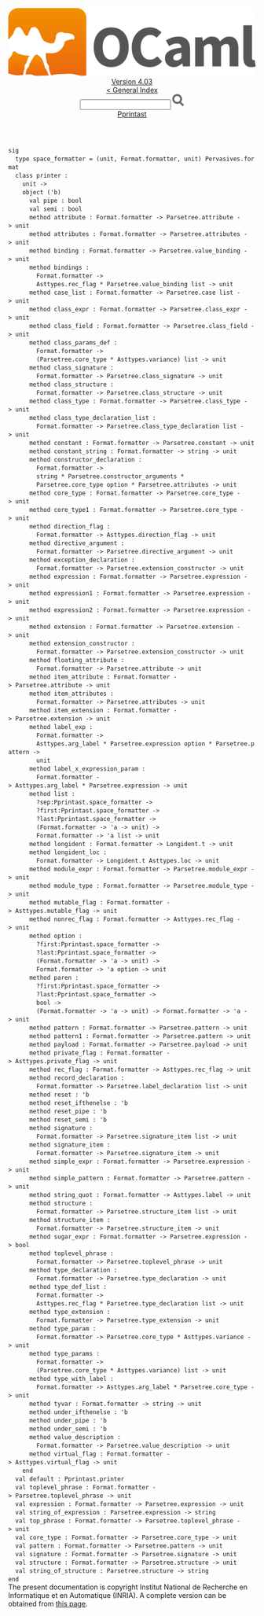 <!-- ((! set title API !)) ((! set documentation !)) ((! set api !)) ((! set nobreadcrumb !)) -->
<div class="api"><header><nav class="toc brand"><a class="brand" href="https://ocaml.org/"><img src="colour-logo-gray.svg" class="svg" alt="OCaml"></a></nav><nav class="toc"><div class="toc_version"><a href="/docs" id="version-select">Version 4.03</a></div><a href="index.html">&lt; General Index</a><div class="api_search"><input type="text" name="apisearch" id="api_search" oninput="mySearch(false);" onkeypress="this.oninput();" onclick="this.oninput();" onpaste="this.oninput();">
<img src="search_icon.svg" alt="Search" class="svg" onclick="mySearch(false)"></div>
<div id="search_results"></div><div class="toc_title"><a href="Pprintast.html">Pprintast</a></div><ul></ul></nav></header>
<code class="code"><span class="keyword">sig</span>
&nbsp;&nbsp;<span class="keyword">type</span>&nbsp;space_formatter&nbsp;=&nbsp;(unit,&nbsp;<span class="constructor">Format</span>.formatter,&nbsp;unit)&nbsp;<span class="constructor">Pervasives</span>.format
&nbsp;&nbsp;<span class="keyword">class</span>&nbsp;printer&nbsp;:
&nbsp;&nbsp;&nbsp;&nbsp;unit&nbsp;<span class="keywordsign">-&gt;</span>
&nbsp;&nbsp;&nbsp;&nbsp;<span class="keyword">object</span>&nbsp;(<span class="keywordsign">'</span>b)
&nbsp;&nbsp;&nbsp;&nbsp;&nbsp;&nbsp;<span class="keyword">val</span>&nbsp;pipe&nbsp;:&nbsp;bool
&nbsp;&nbsp;&nbsp;&nbsp;&nbsp;&nbsp;<span class="keyword">val</span>&nbsp;semi&nbsp;:&nbsp;bool
&nbsp;&nbsp;&nbsp;&nbsp;&nbsp;&nbsp;<span class="keyword">method</span>&nbsp;attribute&nbsp;:&nbsp;<span class="constructor">Format</span>.formatter&nbsp;<span class="keywordsign">-&gt;</span>&nbsp;<span class="constructor">Parsetree</span>.attribute&nbsp;<span class="keywordsign">-&gt;</span>&nbsp;unit
&nbsp;&nbsp;&nbsp;&nbsp;&nbsp;&nbsp;<span class="keyword">method</span>&nbsp;attributes&nbsp;:&nbsp;<span class="constructor">Format</span>.formatter&nbsp;<span class="keywordsign">-&gt;</span>&nbsp;<span class="constructor">Parsetree</span>.attributes&nbsp;<span class="keywordsign">-&gt;</span>&nbsp;unit
&nbsp;&nbsp;&nbsp;&nbsp;&nbsp;&nbsp;<span class="keyword">method</span>&nbsp;binding&nbsp;:&nbsp;<span class="constructor">Format</span>.formatter&nbsp;<span class="keywordsign">-&gt;</span>&nbsp;<span class="constructor">Parsetree</span>.value_binding&nbsp;<span class="keywordsign">-&gt;</span>&nbsp;unit
&nbsp;&nbsp;&nbsp;&nbsp;&nbsp;&nbsp;<span class="keyword">method</span>&nbsp;bindings&nbsp;:
&nbsp;&nbsp;&nbsp;&nbsp;&nbsp;&nbsp;&nbsp;&nbsp;<span class="constructor">Format</span>.formatter&nbsp;<span class="keywordsign">-&gt;</span>
&nbsp;&nbsp;&nbsp;&nbsp;&nbsp;&nbsp;&nbsp;&nbsp;<span class="constructor">Asttypes</span>.rec_flag&nbsp;*&nbsp;<span class="constructor">Parsetree</span>.value_binding&nbsp;list&nbsp;<span class="keywordsign">-&gt;</span>&nbsp;unit
&nbsp;&nbsp;&nbsp;&nbsp;&nbsp;&nbsp;<span class="keyword">method</span>&nbsp;case_list&nbsp;:&nbsp;<span class="constructor">Format</span>.formatter&nbsp;<span class="keywordsign">-&gt;</span>&nbsp;<span class="constructor">Parsetree</span>.case&nbsp;list&nbsp;<span class="keywordsign">-&gt;</span>&nbsp;unit
&nbsp;&nbsp;&nbsp;&nbsp;&nbsp;&nbsp;<span class="keyword">method</span>&nbsp;class_expr&nbsp;:&nbsp;<span class="constructor">Format</span>.formatter&nbsp;<span class="keywordsign">-&gt;</span>&nbsp;<span class="constructor">Parsetree</span>.class_expr&nbsp;<span class="keywordsign">-&gt;</span>&nbsp;unit
&nbsp;&nbsp;&nbsp;&nbsp;&nbsp;&nbsp;<span class="keyword">method</span>&nbsp;class_field&nbsp;:&nbsp;<span class="constructor">Format</span>.formatter&nbsp;<span class="keywordsign">-&gt;</span>&nbsp;<span class="constructor">Parsetree</span>.class_field&nbsp;<span class="keywordsign">-&gt;</span>&nbsp;unit
&nbsp;&nbsp;&nbsp;&nbsp;&nbsp;&nbsp;<span class="keyword">method</span>&nbsp;class_params_def&nbsp;:
&nbsp;&nbsp;&nbsp;&nbsp;&nbsp;&nbsp;&nbsp;&nbsp;<span class="constructor">Format</span>.formatter&nbsp;<span class="keywordsign">-&gt;</span>
&nbsp;&nbsp;&nbsp;&nbsp;&nbsp;&nbsp;&nbsp;&nbsp;(<span class="constructor">Parsetree</span>.core_type&nbsp;*&nbsp;<span class="constructor">Asttypes</span>.variance)&nbsp;list&nbsp;<span class="keywordsign">-&gt;</span>&nbsp;unit
&nbsp;&nbsp;&nbsp;&nbsp;&nbsp;&nbsp;<span class="keyword">method</span>&nbsp;class_signature&nbsp;:
&nbsp;&nbsp;&nbsp;&nbsp;&nbsp;&nbsp;&nbsp;&nbsp;<span class="constructor">Format</span>.formatter&nbsp;<span class="keywordsign">-&gt;</span>&nbsp;<span class="constructor">Parsetree</span>.class_signature&nbsp;<span class="keywordsign">-&gt;</span>&nbsp;unit
&nbsp;&nbsp;&nbsp;&nbsp;&nbsp;&nbsp;<span class="keyword">method</span>&nbsp;class_structure&nbsp;:
&nbsp;&nbsp;&nbsp;&nbsp;&nbsp;&nbsp;&nbsp;&nbsp;<span class="constructor">Format</span>.formatter&nbsp;<span class="keywordsign">-&gt;</span>&nbsp;<span class="constructor">Parsetree</span>.class_structure&nbsp;<span class="keywordsign">-&gt;</span>&nbsp;unit
&nbsp;&nbsp;&nbsp;&nbsp;&nbsp;&nbsp;<span class="keyword">method</span>&nbsp;class_type&nbsp;:&nbsp;<span class="constructor">Format</span>.formatter&nbsp;<span class="keywordsign">-&gt;</span>&nbsp;<span class="constructor">Parsetree</span>.class_type&nbsp;<span class="keywordsign">-&gt;</span>&nbsp;unit
&nbsp;&nbsp;&nbsp;&nbsp;&nbsp;&nbsp;<span class="keyword">method</span>&nbsp;class_type_declaration_list&nbsp;:
&nbsp;&nbsp;&nbsp;&nbsp;&nbsp;&nbsp;&nbsp;&nbsp;<span class="constructor">Format</span>.formatter&nbsp;<span class="keywordsign">-&gt;</span>&nbsp;<span class="constructor">Parsetree</span>.class_type_declaration&nbsp;list&nbsp;<span class="keywordsign">-&gt;</span>&nbsp;unit
&nbsp;&nbsp;&nbsp;&nbsp;&nbsp;&nbsp;<span class="keyword">method</span>&nbsp;constant&nbsp;:&nbsp;<span class="constructor">Format</span>.formatter&nbsp;<span class="keywordsign">-&gt;</span>&nbsp;<span class="constructor">Parsetree</span>.constant&nbsp;<span class="keywordsign">-&gt;</span>&nbsp;unit
&nbsp;&nbsp;&nbsp;&nbsp;&nbsp;&nbsp;<span class="keyword">method</span>&nbsp;constant_string&nbsp;:&nbsp;<span class="constructor">Format</span>.formatter&nbsp;<span class="keywordsign">-&gt;</span>&nbsp;string&nbsp;<span class="keywordsign">-&gt;</span>&nbsp;unit
&nbsp;&nbsp;&nbsp;&nbsp;&nbsp;&nbsp;<span class="keyword">method</span>&nbsp;constructor_declaration&nbsp;:
&nbsp;&nbsp;&nbsp;&nbsp;&nbsp;&nbsp;&nbsp;&nbsp;<span class="constructor">Format</span>.formatter&nbsp;<span class="keywordsign">-&gt;</span>
&nbsp;&nbsp;&nbsp;&nbsp;&nbsp;&nbsp;&nbsp;&nbsp;string&nbsp;*&nbsp;<span class="constructor">Parsetree</span>.constructor_arguments&nbsp;*
&nbsp;&nbsp;&nbsp;&nbsp;&nbsp;&nbsp;&nbsp;&nbsp;<span class="constructor">Parsetree</span>.core_type&nbsp;option&nbsp;*&nbsp;<span class="constructor">Parsetree</span>.attributes&nbsp;<span class="keywordsign">-&gt;</span>&nbsp;unit
&nbsp;&nbsp;&nbsp;&nbsp;&nbsp;&nbsp;<span class="keyword">method</span>&nbsp;core_type&nbsp;:&nbsp;<span class="constructor">Format</span>.formatter&nbsp;<span class="keywordsign">-&gt;</span>&nbsp;<span class="constructor">Parsetree</span>.core_type&nbsp;<span class="keywordsign">-&gt;</span>&nbsp;unit
&nbsp;&nbsp;&nbsp;&nbsp;&nbsp;&nbsp;<span class="keyword">method</span>&nbsp;core_type1&nbsp;:&nbsp;<span class="constructor">Format</span>.formatter&nbsp;<span class="keywordsign">-&gt;</span>&nbsp;<span class="constructor">Parsetree</span>.core_type&nbsp;<span class="keywordsign">-&gt;</span>&nbsp;unit
&nbsp;&nbsp;&nbsp;&nbsp;&nbsp;&nbsp;<span class="keyword">method</span>&nbsp;direction_flag&nbsp;:
&nbsp;&nbsp;&nbsp;&nbsp;&nbsp;&nbsp;&nbsp;&nbsp;<span class="constructor">Format</span>.formatter&nbsp;<span class="keywordsign">-&gt;</span>&nbsp;<span class="constructor">Asttypes</span>.direction_flag&nbsp;<span class="keywordsign">-&gt;</span>&nbsp;unit
&nbsp;&nbsp;&nbsp;&nbsp;&nbsp;&nbsp;<span class="keyword">method</span>&nbsp;directive_argument&nbsp;:
&nbsp;&nbsp;&nbsp;&nbsp;&nbsp;&nbsp;&nbsp;&nbsp;<span class="constructor">Format</span>.formatter&nbsp;<span class="keywordsign">-&gt;</span>&nbsp;<span class="constructor">Parsetree</span>.directive_argument&nbsp;<span class="keywordsign">-&gt;</span>&nbsp;unit
&nbsp;&nbsp;&nbsp;&nbsp;&nbsp;&nbsp;<span class="keyword">method</span>&nbsp;exception_declaration&nbsp;:
&nbsp;&nbsp;&nbsp;&nbsp;&nbsp;&nbsp;&nbsp;&nbsp;<span class="constructor">Format</span>.formatter&nbsp;<span class="keywordsign">-&gt;</span>&nbsp;<span class="constructor">Parsetree</span>.extension_constructor&nbsp;<span class="keywordsign">-&gt;</span>&nbsp;unit
&nbsp;&nbsp;&nbsp;&nbsp;&nbsp;&nbsp;<span class="keyword">method</span>&nbsp;expression&nbsp;:&nbsp;<span class="constructor">Format</span>.formatter&nbsp;<span class="keywordsign">-&gt;</span>&nbsp;<span class="constructor">Parsetree</span>.expression&nbsp;<span class="keywordsign">-&gt;</span>&nbsp;unit
&nbsp;&nbsp;&nbsp;&nbsp;&nbsp;&nbsp;<span class="keyword">method</span>&nbsp;expression1&nbsp;:&nbsp;<span class="constructor">Format</span>.formatter&nbsp;<span class="keywordsign">-&gt;</span>&nbsp;<span class="constructor">Parsetree</span>.expression&nbsp;<span class="keywordsign">-&gt;</span>&nbsp;unit
&nbsp;&nbsp;&nbsp;&nbsp;&nbsp;&nbsp;<span class="keyword">method</span>&nbsp;expression2&nbsp;:&nbsp;<span class="constructor">Format</span>.formatter&nbsp;<span class="keywordsign">-&gt;</span>&nbsp;<span class="constructor">Parsetree</span>.expression&nbsp;<span class="keywordsign">-&gt;</span>&nbsp;unit
&nbsp;&nbsp;&nbsp;&nbsp;&nbsp;&nbsp;<span class="keyword">method</span>&nbsp;extension&nbsp;:&nbsp;<span class="constructor">Format</span>.formatter&nbsp;<span class="keywordsign">-&gt;</span>&nbsp;<span class="constructor">Parsetree</span>.extension&nbsp;<span class="keywordsign">-&gt;</span>&nbsp;unit
&nbsp;&nbsp;&nbsp;&nbsp;&nbsp;&nbsp;<span class="keyword">method</span>&nbsp;extension_constructor&nbsp;:
&nbsp;&nbsp;&nbsp;&nbsp;&nbsp;&nbsp;&nbsp;&nbsp;<span class="constructor">Format</span>.formatter&nbsp;<span class="keywordsign">-&gt;</span>&nbsp;<span class="constructor">Parsetree</span>.extension_constructor&nbsp;<span class="keywordsign">-&gt;</span>&nbsp;unit
&nbsp;&nbsp;&nbsp;&nbsp;&nbsp;&nbsp;<span class="keyword">method</span>&nbsp;floating_attribute&nbsp;:
&nbsp;&nbsp;&nbsp;&nbsp;&nbsp;&nbsp;&nbsp;&nbsp;<span class="constructor">Format</span>.formatter&nbsp;<span class="keywordsign">-&gt;</span>&nbsp;<span class="constructor">Parsetree</span>.attribute&nbsp;<span class="keywordsign">-&gt;</span>&nbsp;unit
&nbsp;&nbsp;&nbsp;&nbsp;&nbsp;&nbsp;<span class="keyword">method</span>&nbsp;item_attribute&nbsp;:&nbsp;<span class="constructor">Format</span>.formatter&nbsp;<span class="keywordsign">-&gt;</span>&nbsp;<span class="constructor">Parsetree</span>.attribute&nbsp;<span class="keywordsign">-&gt;</span>&nbsp;unit
&nbsp;&nbsp;&nbsp;&nbsp;&nbsp;&nbsp;<span class="keyword">method</span>&nbsp;item_attributes&nbsp;:
&nbsp;&nbsp;&nbsp;&nbsp;&nbsp;&nbsp;&nbsp;&nbsp;<span class="constructor">Format</span>.formatter&nbsp;<span class="keywordsign">-&gt;</span>&nbsp;<span class="constructor">Parsetree</span>.attributes&nbsp;<span class="keywordsign">-&gt;</span>&nbsp;unit
&nbsp;&nbsp;&nbsp;&nbsp;&nbsp;&nbsp;<span class="keyword">method</span>&nbsp;item_extension&nbsp;:&nbsp;<span class="constructor">Format</span>.formatter&nbsp;<span class="keywordsign">-&gt;</span>&nbsp;<span class="constructor">Parsetree</span>.extension&nbsp;<span class="keywordsign">-&gt;</span>&nbsp;unit
&nbsp;&nbsp;&nbsp;&nbsp;&nbsp;&nbsp;<span class="keyword">method</span>&nbsp;label_exp&nbsp;:
&nbsp;&nbsp;&nbsp;&nbsp;&nbsp;&nbsp;&nbsp;&nbsp;<span class="constructor">Format</span>.formatter&nbsp;<span class="keywordsign">-&gt;</span>
&nbsp;&nbsp;&nbsp;&nbsp;&nbsp;&nbsp;&nbsp;&nbsp;<span class="constructor">Asttypes</span>.arg_label&nbsp;*&nbsp;<span class="constructor">Parsetree</span>.expression&nbsp;option&nbsp;*&nbsp;<span class="constructor">Parsetree</span>.pattern&nbsp;<span class="keywordsign">-&gt;</span>
&nbsp;&nbsp;&nbsp;&nbsp;&nbsp;&nbsp;&nbsp;&nbsp;unit
&nbsp;&nbsp;&nbsp;&nbsp;&nbsp;&nbsp;<span class="keyword">method</span>&nbsp;label_x_expression_param&nbsp;:
&nbsp;&nbsp;&nbsp;&nbsp;&nbsp;&nbsp;&nbsp;&nbsp;<span class="constructor">Format</span>.formatter&nbsp;<span class="keywordsign">-&gt;</span>&nbsp;<span class="constructor">Asttypes</span>.arg_label&nbsp;*&nbsp;<span class="constructor">Parsetree</span>.expression&nbsp;<span class="keywordsign">-&gt;</span>&nbsp;unit
&nbsp;&nbsp;&nbsp;&nbsp;&nbsp;&nbsp;<span class="keyword">method</span>&nbsp;list&nbsp;:
&nbsp;&nbsp;&nbsp;&nbsp;&nbsp;&nbsp;&nbsp;&nbsp;?sep:<span class="constructor">Pprintast</span>.space_formatter&nbsp;<span class="keywordsign">-&gt;</span>
&nbsp;&nbsp;&nbsp;&nbsp;&nbsp;&nbsp;&nbsp;&nbsp;?first:<span class="constructor">Pprintast</span>.space_formatter&nbsp;<span class="keywordsign">-&gt;</span>
&nbsp;&nbsp;&nbsp;&nbsp;&nbsp;&nbsp;&nbsp;&nbsp;?last:<span class="constructor">Pprintast</span>.space_formatter&nbsp;<span class="keywordsign">-&gt;</span>
&nbsp;&nbsp;&nbsp;&nbsp;&nbsp;&nbsp;&nbsp;&nbsp;(<span class="constructor">Format</span>.formatter&nbsp;<span class="keywordsign">-&gt;</span>&nbsp;<span class="keywordsign">'</span>a&nbsp;<span class="keywordsign">-&gt;</span>&nbsp;unit)&nbsp;<span class="keywordsign">-&gt;</span>
&nbsp;&nbsp;&nbsp;&nbsp;&nbsp;&nbsp;&nbsp;&nbsp;<span class="constructor">Format</span>.formatter&nbsp;<span class="keywordsign">-&gt;</span>&nbsp;<span class="keywordsign">'</span>a&nbsp;list&nbsp;<span class="keywordsign">-&gt;</span>&nbsp;unit
&nbsp;&nbsp;&nbsp;&nbsp;&nbsp;&nbsp;<span class="keyword">method</span>&nbsp;longident&nbsp;:&nbsp;<span class="constructor">Format</span>.formatter&nbsp;<span class="keywordsign">-&gt;</span>&nbsp;<span class="constructor">Longident</span>.t&nbsp;<span class="keywordsign">-&gt;</span>&nbsp;unit
&nbsp;&nbsp;&nbsp;&nbsp;&nbsp;&nbsp;<span class="keyword">method</span>&nbsp;longident_loc&nbsp;:
&nbsp;&nbsp;&nbsp;&nbsp;&nbsp;&nbsp;&nbsp;&nbsp;<span class="constructor">Format</span>.formatter&nbsp;<span class="keywordsign">-&gt;</span>&nbsp;<span class="constructor">Longident</span>.t&nbsp;<span class="constructor">Asttypes</span>.loc&nbsp;<span class="keywordsign">-&gt;</span>&nbsp;unit
&nbsp;&nbsp;&nbsp;&nbsp;&nbsp;&nbsp;<span class="keyword">method</span>&nbsp;module_expr&nbsp;:&nbsp;<span class="constructor">Format</span>.formatter&nbsp;<span class="keywordsign">-&gt;</span>&nbsp;<span class="constructor">Parsetree</span>.module_expr&nbsp;<span class="keywordsign">-&gt;</span>&nbsp;unit
&nbsp;&nbsp;&nbsp;&nbsp;&nbsp;&nbsp;<span class="keyword">method</span>&nbsp;module_type&nbsp;:&nbsp;<span class="constructor">Format</span>.formatter&nbsp;<span class="keywordsign">-&gt;</span>&nbsp;<span class="constructor">Parsetree</span>.module_type&nbsp;<span class="keywordsign">-&gt;</span>&nbsp;unit
&nbsp;&nbsp;&nbsp;&nbsp;&nbsp;&nbsp;<span class="keyword">method</span>&nbsp;mutable_flag&nbsp;:&nbsp;<span class="constructor">Format</span>.formatter&nbsp;<span class="keywordsign">-&gt;</span>&nbsp;<span class="constructor">Asttypes</span>.mutable_flag&nbsp;<span class="keywordsign">-&gt;</span>&nbsp;unit
&nbsp;&nbsp;&nbsp;&nbsp;&nbsp;&nbsp;<span class="keyword">method</span>&nbsp;nonrec_flag&nbsp;:&nbsp;<span class="constructor">Format</span>.formatter&nbsp;<span class="keywordsign">-&gt;</span>&nbsp;<span class="constructor">Asttypes</span>.rec_flag&nbsp;<span class="keywordsign">-&gt;</span>&nbsp;unit
&nbsp;&nbsp;&nbsp;&nbsp;&nbsp;&nbsp;<span class="keyword">method</span>&nbsp;option&nbsp;:
&nbsp;&nbsp;&nbsp;&nbsp;&nbsp;&nbsp;&nbsp;&nbsp;?first:<span class="constructor">Pprintast</span>.space_formatter&nbsp;<span class="keywordsign">-&gt;</span>
&nbsp;&nbsp;&nbsp;&nbsp;&nbsp;&nbsp;&nbsp;&nbsp;?last:<span class="constructor">Pprintast</span>.space_formatter&nbsp;<span class="keywordsign">-&gt;</span>
&nbsp;&nbsp;&nbsp;&nbsp;&nbsp;&nbsp;&nbsp;&nbsp;(<span class="constructor">Format</span>.formatter&nbsp;<span class="keywordsign">-&gt;</span>&nbsp;<span class="keywordsign">'</span>a&nbsp;<span class="keywordsign">-&gt;</span>&nbsp;unit)&nbsp;<span class="keywordsign">-&gt;</span>
&nbsp;&nbsp;&nbsp;&nbsp;&nbsp;&nbsp;&nbsp;&nbsp;<span class="constructor">Format</span>.formatter&nbsp;<span class="keywordsign">-&gt;</span>&nbsp;<span class="keywordsign">'</span>a&nbsp;option&nbsp;<span class="keywordsign">-&gt;</span>&nbsp;unit
&nbsp;&nbsp;&nbsp;&nbsp;&nbsp;&nbsp;<span class="keyword">method</span>&nbsp;paren&nbsp;:
&nbsp;&nbsp;&nbsp;&nbsp;&nbsp;&nbsp;&nbsp;&nbsp;?first:<span class="constructor">Pprintast</span>.space_formatter&nbsp;<span class="keywordsign">-&gt;</span>
&nbsp;&nbsp;&nbsp;&nbsp;&nbsp;&nbsp;&nbsp;&nbsp;?last:<span class="constructor">Pprintast</span>.space_formatter&nbsp;<span class="keywordsign">-&gt;</span>
&nbsp;&nbsp;&nbsp;&nbsp;&nbsp;&nbsp;&nbsp;&nbsp;bool&nbsp;<span class="keywordsign">-&gt;</span>
&nbsp;&nbsp;&nbsp;&nbsp;&nbsp;&nbsp;&nbsp;&nbsp;(<span class="constructor">Format</span>.formatter&nbsp;<span class="keywordsign">-&gt;</span>&nbsp;<span class="keywordsign">'</span>a&nbsp;<span class="keywordsign">-&gt;</span>&nbsp;unit)&nbsp;<span class="keywordsign">-&gt;</span>&nbsp;<span class="constructor">Format</span>.formatter&nbsp;<span class="keywordsign">-&gt;</span>&nbsp;<span class="keywordsign">'</span>a&nbsp;<span class="keywordsign">-&gt;</span>&nbsp;unit
&nbsp;&nbsp;&nbsp;&nbsp;&nbsp;&nbsp;<span class="keyword">method</span>&nbsp;pattern&nbsp;:&nbsp;<span class="constructor">Format</span>.formatter&nbsp;<span class="keywordsign">-&gt;</span>&nbsp;<span class="constructor">Parsetree</span>.pattern&nbsp;<span class="keywordsign">-&gt;</span>&nbsp;unit
&nbsp;&nbsp;&nbsp;&nbsp;&nbsp;&nbsp;<span class="keyword">method</span>&nbsp;pattern1&nbsp;:&nbsp;<span class="constructor">Format</span>.formatter&nbsp;<span class="keywordsign">-&gt;</span>&nbsp;<span class="constructor">Parsetree</span>.pattern&nbsp;<span class="keywordsign">-&gt;</span>&nbsp;unit
&nbsp;&nbsp;&nbsp;&nbsp;&nbsp;&nbsp;<span class="keyword">method</span>&nbsp;payload&nbsp;:&nbsp;<span class="constructor">Format</span>.formatter&nbsp;<span class="keywordsign">-&gt;</span>&nbsp;<span class="constructor">Parsetree</span>.payload&nbsp;<span class="keywordsign">-&gt;</span>&nbsp;unit
&nbsp;&nbsp;&nbsp;&nbsp;&nbsp;&nbsp;<span class="keyword">method</span>&nbsp;private_flag&nbsp;:&nbsp;<span class="constructor">Format</span>.formatter&nbsp;<span class="keywordsign">-&gt;</span>&nbsp;<span class="constructor">Asttypes</span>.private_flag&nbsp;<span class="keywordsign">-&gt;</span>&nbsp;unit
&nbsp;&nbsp;&nbsp;&nbsp;&nbsp;&nbsp;<span class="keyword">method</span>&nbsp;rec_flag&nbsp;:&nbsp;<span class="constructor">Format</span>.formatter&nbsp;<span class="keywordsign">-&gt;</span>&nbsp;<span class="constructor">Asttypes</span>.rec_flag&nbsp;<span class="keywordsign">-&gt;</span>&nbsp;unit
&nbsp;&nbsp;&nbsp;&nbsp;&nbsp;&nbsp;<span class="keyword">method</span>&nbsp;record_declaration&nbsp;:
&nbsp;&nbsp;&nbsp;&nbsp;&nbsp;&nbsp;&nbsp;&nbsp;<span class="constructor">Format</span>.formatter&nbsp;<span class="keywordsign">-&gt;</span>&nbsp;<span class="constructor">Parsetree</span>.label_declaration&nbsp;list&nbsp;<span class="keywordsign">-&gt;</span>&nbsp;unit
&nbsp;&nbsp;&nbsp;&nbsp;&nbsp;&nbsp;<span class="keyword">method</span>&nbsp;reset&nbsp;:&nbsp;<span class="keywordsign">'</span>b
&nbsp;&nbsp;&nbsp;&nbsp;&nbsp;&nbsp;<span class="keyword">method</span>&nbsp;reset_ifthenelse&nbsp;:&nbsp;<span class="keywordsign">'</span>b
&nbsp;&nbsp;&nbsp;&nbsp;&nbsp;&nbsp;<span class="keyword">method</span>&nbsp;reset_pipe&nbsp;:&nbsp;<span class="keywordsign">'</span>b
&nbsp;&nbsp;&nbsp;&nbsp;&nbsp;&nbsp;<span class="keyword">method</span>&nbsp;reset_semi&nbsp;:&nbsp;<span class="keywordsign">'</span>b
&nbsp;&nbsp;&nbsp;&nbsp;&nbsp;&nbsp;<span class="keyword">method</span>&nbsp;signature&nbsp;:
&nbsp;&nbsp;&nbsp;&nbsp;&nbsp;&nbsp;&nbsp;&nbsp;<span class="constructor">Format</span>.formatter&nbsp;<span class="keywordsign">-&gt;</span>&nbsp;<span class="constructor">Parsetree</span>.signature_item&nbsp;list&nbsp;<span class="keywordsign">-&gt;</span>&nbsp;unit
&nbsp;&nbsp;&nbsp;&nbsp;&nbsp;&nbsp;<span class="keyword">method</span>&nbsp;signature_item&nbsp;:
&nbsp;&nbsp;&nbsp;&nbsp;&nbsp;&nbsp;&nbsp;&nbsp;<span class="constructor">Format</span>.formatter&nbsp;<span class="keywordsign">-&gt;</span>&nbsp;<span class="constructor">Parsetree</span>.signature_item&nbsp;<span class="keywordsign">-&gt;</span>&nbsp;unit
&nbsp;&nbsp;&nbsp;&nbsp;&nbsp;&nbsp;<span class="keyword">method</span>&nbsp;simple_expr&nbsp;:&nbsp;<span class="constructor">Format</span>.formatter&nbsp;<span class="keywordsign">-&gt;</span>&nbsp;<span class="constructor">Parsetree</span>.expression&nbsp;<span class="keywordsign">-&gt;</span>&nbsp;unit
&nbsp;&nbsp;&nbsp;&nbsp;&nbsp;&nbsp;<span class="keyword">method</span>&nbsp;simple_pattern&nbsp;:&nbsp;<span class="constructor">Format</span>.formatter&nbsp;<span class="keywordsign">-&gt;</span>&nbsp;<span class="constructor">Parsetree</span>.pattern&nbsp;<span class="keywordsign">-&gt;</span>&nbsp;unit
&nbsp;&nbsp;&nbsp;&nbsp;&nbsp;&nbsp;<span class="keyword">method</span>&nbsp;string_quot&nbsp;:&nbsp;<span class="constructor">Format</span>.formatter&nbsp;<span class="keywordsign">-&gt;</span>&nbsp;<span class="constructor">Asttypes</span>.label&nbsp;<span class="keywordsign">-&gt;</span>&nbsp;unit
&nbsp;&nbsp;&nbsp;&nbsp;&nbsp;&nbsp;<span class="keyword">method</span>&nbsp;structure&nbsp;:
&nbsp;&nbsp;&nbsp;&nbsp;&nbsp;&nbsp;&nbsp;&nbsp;<span class="constructor">Format</span>.formatter&nbsp;<span class="keywordsign">-&gt;</span>&nbsp;<span class="constructor">Parsetree</span>.structure_item&nbsp;list&nbsp;<span class="keywordsign">-&gt;</span>&nbsp;unit
&nbsp;&nbsp;&nbsp;&nbsp;&nbsp;&nbsp;<span class="keyword">method</span>&nbsp;structure_item&nbsp;:
&nbsp;&nbsp;&nbsp;&nbsp;&nbsp;&nbsp;&nbsp;&nbsp;<span class="constructor">Format</span>.formatter&nbsp;<span class="keywordsign">-&gt;</span>&nbsp;<span class="constructor">Parsetree</span>.structure_item&nbsp;<span class="keywordsign">-&gt;</span>&nbsp;unit
&nbsp;&nbsp;&nbsp;&nbsp;&nbsp;&nbsp;<span class="keyword">method</span>&nbsp;sugar_expr&nbsp;:&nbsp;<span class="constructor">Format</span>.formatter&nbsp;<span class="keywordsign">-&gt;</span>&nbsp;<span class="constructor">Parsetree</span>.expression&nbsp;<span class="keywordsign">-&gt;</span>&nbsp;bool
&nbsp;&nbsp;&nbsp;&nbsp;&nbsp;&nbsp;<span class="keyword">method</span>&nbsp;toplevel_phrase&nbsp;:
&nbsp;&nbsp;&nbsp;&nbsp;&nbsp;&nbsp;&nbsp;&nbsp;<span class="constructor">Format</span>.formatter&nbsp;<span class="keywordsign">-&gt;</span>&nbsp;<span class="constructor">Parsetree</span>.toplevel_phrase&nbsp;<span class="keywordsign">-&gt;</span>&nbsp;unit
&nbsp;&nbsp;&nbsp;&nbsp;&nbsp;&nbsp;<span class="keyword">method</span>&nbsp;type_declaration&nbsp;:
&nbsp;&nbsp;&nbsp;&nbsp;&nbsp;&nbsp;&nbsp;&nbsp;<span class="constructor">Format</span>.formatter&nbsp;<span class="keywordsign">-&gt;</span>&nbsp;<span class="constructor">Parsetree</span>.type_declaration&nbsp;<span class="keywordsign">-&gt;</span>&nbsp;unit
&nbsp;&nbsp;&nbsp;&nbsp;&nbsp;&nbsp;<span class="keyword">method</span>&nbsp;type_def_list&nbsp;:
&nbsp;&nbsp;&nbsp;&nbsp;&nbsp;&nbsp;&nbsp;&nbsp;<span class="constructor">Format</span>.formatter&nbsp;<span class="keywordsign">-&gt;</span>
&nbsp;&nbsp;&nbsp;&nbsp;&nbsp;&nbsp;&nbsp;&nbsp;<span class="constructor">Asttypes</span>.rec_flag&nbsp;*&nbsp;<span class="constructor">Parsetree</span>.type_declaration&nbsp;list&nbsp;<span class="keywordsign">-&gt;</span>&nbsp;unit
&nbsp;&nbsp;&nbsp;&nbsp;&nbsp;&nbsp;<span class="keyword">method</span>&nbsp;type_extension&nbsp;:
&nbsp;&nbsp;&nbsp;&nbsp;&nbsp;&nbsp;&nbsp;&nbsp;<span class="constructor">Format</span>.formatter&nbsp;<span class="keywordsign">-&gt;</span>&nbsp;<span class="constructor">Parsetree</span>.type_extension&nbsp;<span class="keywordsign">-&gt;</span>&nbsp;unit
&nbsp;&nbsp;&nbsp;&nbsp;&nbsp;&nbsp;<span class="keyword">method</span>&nbsp;type_param&nbsp;:
&nbsp;&nbsp;&nbsp;&nbsp;&nbsp;&nbsp;&nbsp;&nbsp;<span class="constructor">Format</span>.formatter&nbsp;<span class="keywordsign">-&gt;</span>&nbsp;<span class="constructor">Parsetree</span>.core_type&nbsp;*&nbsp;<span class="constructor">Asttypes</span>.variance&nbsp;<span class="keywordsign">-&gt;</span>&nbsp;unit
&nbsp;&nbsp;&nbsp;&nbsp;&nbsp;&nbsp;<span class="keyword">method</span>&nbsp;type_params&nbsp;:
&nbsp;&nbsp;&nbsp;&nbsp;&nbsp;&nbsp;&nbsp;&nbsp;<span class="constructor">Format</span>.formatter&nbsp;<span class="keywordsign">-&gt;</span>
&nbsp;&nbsp;&nbsp;&nbsp;&nbsp;&nbsp;&nbsp;&nbsp;(<span class="constructor">Parsetree</span>.core_type&nbsp;*&nbsp;<span class="constructor">Asttypes</span>.variance)&nbsp;list&nbsp;<span class="keywordsign">-&gt;</span>&nbsp;unit
&nbsp;&nbsp;&nbsp;&nbsp;&nbsp;&nbsp;<span class="keyword">method</span>&nbsp;type_with_label&nbsp;:
&nbsp;&nbsp;&nbsp;&nbsp;&nbsp;&nbsp;&nbsp;&nbsp;<span class="constructor">Format</span>.formatter&nbsp;<span class="keywordsign">-&gt;</span>&nbsp;<span class="constructor">Asttypes</span>.arg_label&nbsp;*&nbsp;<span class="constructor">Parsetree</span>.core_type&nbsp;<span class="keywordsign">-&gt;</span>&nbsp;unit
&nbsp;&nbsp;&nbsp;&nbsp;&nbsp;&nbsp;<span class="keyword">method</span>&nbsp;tyvar&nbsp;:&nbsp;<span class="constructor">Format</span>.formatter&nbsp;<span class="keywordsign">-&gt;</span>&nbsp;string&nbsp;<span class="keywordsign">-&gt;</span>&nbsp;unit
&nbsp;&nbsp;&nbsp;&nbsp;&nbsp;&nbsp;<span class="keyword">method</span>&nbsp;under_ifthenelse&nbsp;:&nbsp;<span class="keywordsign">'</span>b
&nbsp;&nbsp;&nbsp;&nbsp;&nbsp;&nbsp;<span class="keyword">method</span>&nbsp;under_pipe&nbsp;:&nbsp;<span class="keywordsign">'</span>b
&nbsp;&nbsp;&nbsp;&nbsp;&nbsp;&nbsp;<span class="keyword">method</span>&nbsp;under_semi&nbsp;:&nbsp;<span class="keywordsign">'</span>b
&nbsp;&nbsp;&nbsp;&nbsp;&nbsp;&nbsp;<span class="keyword">method</span>&nbsp;value_description&nbsp;:
&nbsp;&nbsp;&nbsp;&nbsp;&nbsp;&nbsp;&nbsp;&nbsp;<span class="constructor">Format</span>.formatter&nbsp;<span class="keywordsign">-&gt;</span>&nbsp;<span class="constructor">Parsetree</span>.value_description&nbsp;<span class="keywordsign">-&gt;</span>&nbsp;unit
&nbsp;&nbsp;&nbsp;&nbsp;&nbsp;&nbsp;<span class="keyword">method</span>&nbsp;virtual_flag&nbsp;:&nbsp;<span class="constructor">Format</span>.formatter&nbsp;<span class="keywordsign">-&gt;</span>&nbsp;<span class="constructor">Asttypes</span>.virtual_flag&nbsp;<span class="keywordsign">-&gt;</span>&nbsp;unit
&nbsp;&nbsp;&nbsp;&nbsp;<span class="keyword">end</span>
&nbsp;&nbsp;<span class="keyword">val</span>&nbsp;default&nbsp;:&nbsp;<span class="constructor">Pprintast</span>.printer
&nbsp;&nbsp;<span class="keyword">val</span>&nbsp;toplevel_phrase&nbsp;:&nbsp;<span class="constructor">Format</span>.formatter&nbsp;<span class="keywordsign">-&gt;</span>&nbsp;<span class="constructor">Parsetree</span>.toplevel_phrase&nbsp;<span class="keywordsign">-&gt;</span>&nbsp;unit
&nbsp;&nbsp;<span class="keyword">val</span>&nbsp;expression&nbsp;:&nbsp;<span class="constructor">Format</span>.formatter&nbsp;<span class="keywordsign">-&gt;</span>&nbsp;<span class="constructor">Parsetree</span>.expression&nbsp;<span class="keywordsign">-&gt;</span>&nbsp;unit
&nbsp;&nbsp;<span class="keyword">val</span>&nbsp;string_of_expression&nbsp;:&nbsp;<span class="constructor">Parsetree</span>.expression&nbsp;<span class="keywordsign">-&gt;</span>&nbsp;string
&nbsp;&nbsp;<span class="keyword">val</span>&nbsp;top_phrase&nbsp;:&nbsp;<span class="constructor">Format</span>.formatter&nbsp;<span class="keywordsign">-&gt;</span>&nbsp;<span class="constructor">Parsetree</span>.toplevel_phrase&nbsp;<span class="keywordsign">-&gt;</span>&nbsp;unit
&nbsp;&nbsp;<span class="keyword">val</span>&nbsp;core_type&nbsp;:&nbsp;<span class="constructor">Format</span>.formatter&nbsp;<span class="keywordsign">-&gt;</span>&nbsp;<span class="constructor">Parsetree</span>.core_type&nbsp;<span class="keywordsign">-&gt;</span>&nbsp;unit
&nbsp;&nbsp;<span class="keyword">val</span>&nbsp;pattern&nbsp;:&nbsp;<span class="constructor">Format</span>.formatter&nbsp;<span class="keywordsign">-&gt;</span>&nbsp;<span class="constructor">Parsetree</span>.pattern&nbsp;<span class="keywordsign">-&gt;</span>&nbsp;unit
&nbsp;&nbsp;<span class="keyword">val</span>&nbsp;signature&nbsp;:&nbsp;<span class="constructor">Format</span>.formatter&nbsp;<span class="keywordsign">-&gt;</span>&nbsp;<span class="constructor">Parsetree</span>.signature&nbsp;<span class="keywordsign">-&gt;</span>&nbsp;unit
&nbsp;&nbsp;<span class="keyword">val</span>&nbsp;structure&nbsp;:&nbsp;<span class="constructor">Format</span>.formatter&nbsp;<span class="keywordsign">-&gt;</span>&nbsp;<span class="constructor">Parsetree</span>.structure&nbsp;<span class="keywordsign">-&gt;</span>&nbsp;unit
&nbsp;&nbsp;<span class="keyword">val</span>&nbsp;string_of_structure&nbsp;:&nbsp;<span class="constructor">Parsetree</span>.structure&nbsp;<span class="keywordsign">-&gt;</span>&nbsp;string
<span class="keyword">end</span></code><div class="copyright">The present documentation is copyright Institut National de Recherche en Informatique et en Automatique (INRIA). A complete version can be obtained from <a href="http://caml.inria.fr/pub/docs/manual-ocaml/">this page</a>.</div></div>